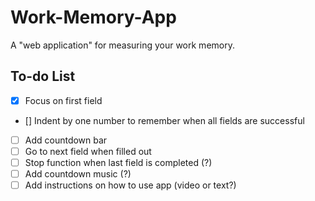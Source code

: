 # Work-Memory-App
A "web application" for measuring your work memory.

## To-do List
- [x] Focus on first field
- [] Indent by one number to remember when all fields are successful
- [ ] Add countdown bar
- [ ] Go to next field when filled out
- [ ] Stop function when last field is completed (?)
- [ ] Add countdown music (?)
- [ ] Add instructions on how to use app (video or text?)